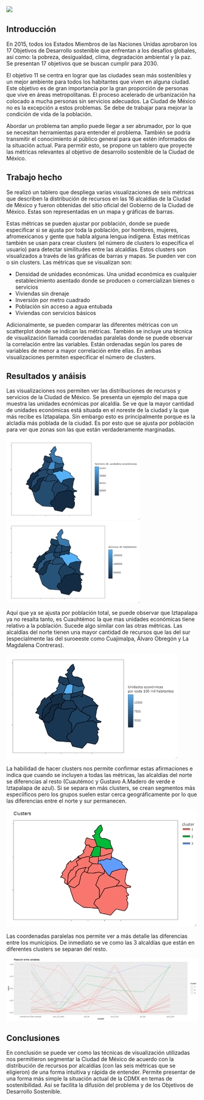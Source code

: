![](https://upload.wikimedia.org/wikipedia/commons/thumb/9/9c/ONU_%E2%80%93_Objetivos_de_Desarrollo_Sostenible_%28Isologotipo%29.svg/236px-ONU_%E2%80%93_Objetivos_de_Desarrollo_Sostenible_%28Isologotipo%29.svg.png)

## Introducción

En 2015, todos los Estados Miembros de las Naciones Unidas  aprobaron los 17 Objetivos de Desarrollo sostenible que enfrentan a los desafíos globales, así como: la pobreza, desigualdad, clima, degradación ambiental y la paz. Se presentan 17 objetivos que se buscan cumplir para 2030.

El objetivo 11 se centra en lograr que las ciudades sean más sostenibles y un mejor ambiente para todos los habitantes que viven en alguna ciudad. Este objetivo es de gran importancia por la gran proporción de personas que vive en áreas metropolitanas. El proceso acelerado de urbanización ha colocado a mucha personas sin servicios adecuados. La Ciudad de México no es la excepción a estos problemas. Se debe de trabajar para mejorar la condición de vida de la población.

Abordar un problema tan amplio puede llegar a ser abrumador, por lo que se necesitan herramientas para entender el problema. También se podría transmitir el conocimiento al público general para que estén informados de la situación actual. Para permitir esto, se propone un tablero  que proyecte las métricas relevantes al objetivo de desarrollo sostenible de la Ciudad de México.


## Trabajo hecho

Se realizó un tablero que despliega varias visualizaciones de seis métricas que describen la distribución de recursos en las 16 alcaldías de la Ciudad de México y fueron obtenidas del sitio oficial del Gobierno de la Ciudad de México. Estas son representadas en un mapa y gráficas de barras.

Estas métricas se pueden ajustar por población, donde se puede especificar si se ajusta por toda la población, por hombres, mujeres, afromexicanos y gente que habla alguna lengua indígena. Estas métricas también se usan para crear clusters (el número de clusters lo especifica el usuario) para detectar similitudes entre las alcaldías. Estos clusters son visualizados a través de las gráficas de barras y mapas. Se pueden ver con o sin clusters.
Las métricas que se visualizan son:
- Densidad de unidades económicas. Una unidad económica es cualquier establecimiento asentado donde se producen o comercializan bienes o servicios
- Viviendas sin drenaje
- Inversión por metro cuadrado
- Población sin acceso a agua entubada
- Viviendas con servicios básicos

Adicionalmente, se pueden comparar las diferentes métricas con un scatterplot donde se indican las métricas. También se incluye una técnica de visualización llamada coordenadas paralelas donde se puede observar la correlación entre las variables. Están ordenadas según los pares de variables de menor a mayor correlación entre ellas. En ambas visualizaciones permiten especificar el número de clusters.


## Resultados y anáisis
Las visualizaciones nos permiten ver las distribuciones de recursos y servicios de la Ciudad de México. Se presenta un ejemplo del mapa que muestra las unidades ecnómicas por alcaldía. Se ve que la mayor cantidad de unidades económicas está situada en el noreste de la ciudad y la que más recibe es Iztapalapa. Sin embargo esto es principalmente porque es la alcladía más poblada de la ciudad. Es por esto que se ajusta por población para ver que zonas son las que están verdaderamente marginadas.

<img src="https://github.com/ErnestoAnaya/fotos/blob/main/proyecto_vis/mapa_due.png?raw=true" alt="drawing" width="350"/>

<img src="https://github.com/ErnestoAnaya/fotos/blob/main/proyecto_vis/mapa_pop.png?raw=true" alt="drawing" width="350"/>

Aquí que ya se ajusta por población total, se puede observar que Iztapalapa ya no resalta tanto, es Cuauhtémoc la que mas unidades económicas tiene relativo a la población. Sucede algo similar con las otras métricas. Las alcaldías del norte tienen una mayor cantidad de recursos que las del sur (especialmente las del suroeeste como Cuajimalpa, Álvaro Obregón y La Magdalena Contreras).

<img src="https://github.com/ErnestoAnaya/fotos/blob/main/proyecto_vis/mapa_due_pop.png?raw=true" alt="drawing" width="450"/>

La habilidad de hacer clusters nos permite confirmar estas afirmaciones e indica que cuando se incluyen a todas las métricas, las alcaldías del norte se diferencías al resto (Cuautémoc y Gustavo A.Madero de verde e Iztapalapa de azul). Si se separa en más clusters, se crean segmentos más especíificos pero los grupos suelen estar cerca geográficamente por lo  que las diferencias entre el norte y sur permanecen.

<img src="https://github.com/ErnestoAnaya/fotos/blob/main/proyecto_vis/mapa_clusters.png?raw=true" alt="drawing" width="500"/>

Las coordenadas paralelas nos permite ver a más detalle las diferencias entre los municipios. De inmediato se ve como las 3 alcaldías que están en diferentes clusters se separan del resto.

![](https://github.com/ErnestoAnaya/fotos/blob/main/proyecto_vis/coord_par.png?raw=true)

## Conclusiones

En conclusión se puede ver como las técnicas de visualización utilizadas nos permitieron segmentar la Ciudad de México de acuerdo con la distribución de recursos por alcaldías (con las seis métricas que se eligieron) de una forma intuitiva y rápida de entender. Permite presentar de una forma más simple la situación actual de la CDMX en temas de sostenibilidad. Así se facilita la difusión del problema y de los Objetivos de Desarrollo Sostenible. 
